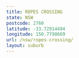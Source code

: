 ```yaml
---
title: ROPES CROSSING
state: NSW
postcode: 2760
latitude: -33.72914494
longitude: 150.7798669
url: /nsw/ropes-crossing/
layout: suburb
---
```

